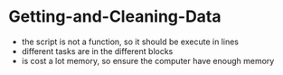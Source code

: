 # Getting-and-Cleaning-Data

* the script is not a function, so it should be execute in lines
* different tasks are in the different blocks
* is cost a lot memory, so ensure the computer have enough memory
